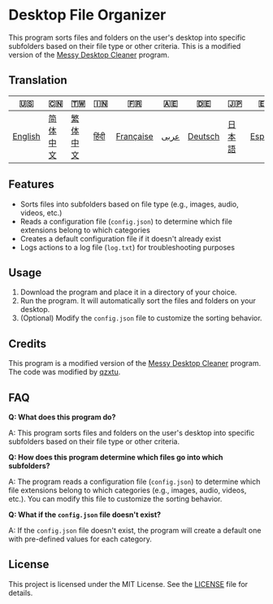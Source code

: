 <h1>Desktop File Organizer</h1>

<p>This program sorts files and folders on the user's desktop into specific subfolders based on their file type or other criteria. This is a modified version of the <a href="https://www.unknowncheats.me/forum/c-/578800-messy-desktop-cleaner.html">Messy Desktop Cleaner</a> program.</p>

## Translation
| 🇺🇸 | 🇨🇳 | 🇹🇼 | 🇮🇳 | 🇫🇷 | 🇦🇪 | 🇩🇪 | 🇯🇵 | 🇪🇸 |
|-----|-----|-----|-----|-----|-----|-----|-----|-----|
| [English](README.md) | [简体中文](README.zh-CN.md) | [繁体中文](README.zh-TW.md) | [हिंदी](README.hi.md) | [Française](README.fr.md) | [عربى](README.ar.md) | [Deutsch](README.de.md) | [日本語](README.ja.md) | [Español](README.es.md) |

<h2>Features</h2>

<ul>
  <li>Sorts files into subfolders based on file type (e.g., images, audio, videos, etc.)</li>
  <li>Reads a configuration file (<code>config.json</code>) to determine which file extensions belong to which categories</li>
  <li>Creates a default configuration file if it doesn't already exist</li>
  <li>Logs actions to a log file (<code>log.txt</code>) for troubleshooting purposes</li>
</ul>

<h2>Usage</h2>

<ol>
  <li>Download the program and place it in a directory of your choice.</li>
  <li>Run the program. It will automatically sort the files and folders on your desktop.</li>
  <li>(Optional) Modify the <code>config.json</code> file to customize the sorting behavior.</li>
</ol>

<h2>Credits</h2>

<p>This program is a modified version of the <a href="https://www.unknowncheats.me/forum/c-/578800-messy-desktop-cleaner.html">Messy Desktop Cleaner</a> program. The code was modified by <a href="https://github.com/qzxtu">qzxtu</a>.</p>

<h2>FAQ</h2>

<p><strong>Q: What does this program do?</strong></p>
<p>A: This program sorts files and folders on the user's desktop into specific subfolders based on their file type or other criteria.</p>

<p><strong>Q: How does this program determine which files go into which subfolders?</strong></p>
<p>A: The program reads a configuration file (<code>config.json</code>) to determine which file extensions belong to which categories (e.g., images, audio, videos, etc.). You can modify this file to customize the sorting behavior.</p>

<p><strong>Q: What if the <code>config.json</code> file doesn't exist?</strong></p>
<p>A: If the <code>config.json</code> file doesn't exist, the program will create a default one with pre-defined values for each category.</p>

<h2>License</h2>

<p>This project is licensed under the MIT License. See the <a href="LICENSE">LICENSE</a> file for details.</p>
